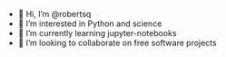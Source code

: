 - 👋 Hi, I’m @robertsq
- 👀 I’m interested in Python and science
- 🌱 I’m currently learning jupyter-notebooks
- 💞️ I’m looking to collaborate on free software projects

<!---
robertsq/robertsq is a ✨ special ✨ repository because its `README.md` (this file) appears on your GitHub profile.
You can click the Preview link to take a look at your changes.
--->
